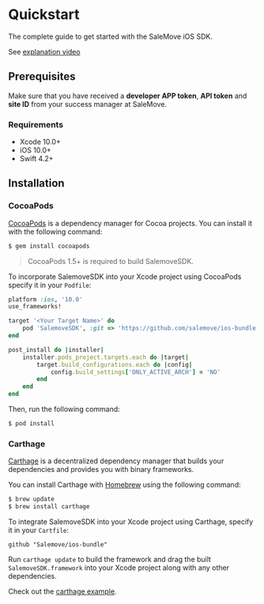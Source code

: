 # Quickstart

The complete guide to get started with the SaleMove iOS SDK. 

See [explanation video][2]

## Prerequisites

Make sure that you have received a **developer APP token**, **API token** and **site ID** from your success manager at SaleMove.

### Requirements
- Xcode 10.0+
- iOS 10.0+
- Swift 4.2+

## Installation

### CocoaPods

[CocoaPods][0] is a dependency manager for Cocoa projects. You can install it with the following command:

```bash
$ gem install cocoapods
```

> CocoaPods 1.5+ is required to build SalemoveSDK.

To incorporate SalemoveSDK into your Xcode project using CocoaPods specify it in your `Podfile`:

```ruby
platform :ios, '10.0'
use_frameworks!

target '<Your Target Name>' do
    pod 'SalemoveSDK', :git => 'https://github.com/salemove/ios-bundle'
end

post_install do |installer|
    installer.pods_project.targets.each do |target|
        target.build_configurations.each do |config|
            config.build_settings['ONLY_ACTIVE_ARCH'] = 'NO'
        end
    end
end

```

Then, run the following command:

```bash
$ pod install
```

### Carthage

[Carthage](https://github.com/Carthage/Carthage) is a decentralized dependency manager that builds your dependencies and provides you with binary frameworks.

You can install Carthage with [Homebrew](https://brew.sh/) using the following command:

```bash
$ brew update
$ brew install carthage
```

To integrate SalemoveSDK into your Xcode project using Carthage, specify it in your `Cartfile`:

```ogdl
github "Salemove/ios-bundle"
```

Run `carthage update` to build the framework and drag the built `SalemoveSDK.framework` into your Xcode project along with any other dependencies.

Check out the [carthage example][1].

[0]: http://cocoapods.org
[1]: https://github.com/salemove/ios-carthage-integration
[2]: https://drive.google.com/open?id=1-QcgKyyZZ5YDMH3pBlebTg5jCaKNGDvE
